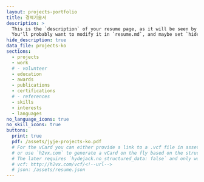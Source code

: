 ```yaml
---
layout: projects-portfolio
title: 경력기술서
description: >
  This is the `description` of your resume page, as it will be seen by search engines.
  You'll probably want to modify it in `resume.md`, and maybe set `hide_description` to `true` in the front matter.
hide_description: true
data_file: projects-ko
sections:
  - projects
  - work
  # - volunteer
  - education
  - awards
  - publications
  - certifications
  # - references
  - skills
  - interests
  - languages
no_language_icons: true
no_skill_icons: true
buttons:
  print: true
  pdf: /assets/jyje-projects-ko.pdf
  # For the vCard you can either provide a link to a .vcf file in assets (see `pdf` above),
  # or use `h2vx.com` to generate a vCard on the fly based on the structured data of the resume page.
  # The later requires `hydejack.no_structured_data: false` and only works once the site is deployed to a public URL.
  # vcf: http://h2vx.com/vcf/<!--url-->
  # json: /assets/resume.json
---
```

